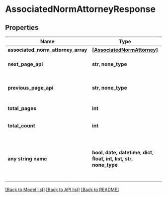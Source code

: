 # AssociatedNormAttorneyResponse


## Properties
Name | Type | Description | Notes
------------ | ------------- | ------------- | -------------
**associated_norm_attorney_array** | [**[AssociatedNormAttorney]**](AssociatedNormAttorney.md) |  | 
**next_page_api** | **str, none_type** | Next page of results if applicable. | 
**previous_page_api** | **str, none_type** | Previous page of results if applicable. | 
**total_pages** | **int** | Total no. of pages. | 
**total_count** | **int** | Total no. of results for this criteria. | 
**any string name** | **bool, date, datetime, dict, float, int, list, str, none_type** | any string name can be used but the value must be the correct type | [optional]

[[Back to Model list]](../README.md#documentation-for-models) [[Back to API list]](../README.md#documentation-for-api-endpoints) [[Back to README]](../README.md)


